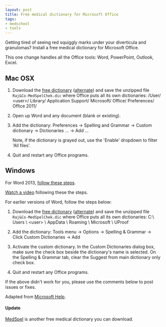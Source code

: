 ```yaml
---
layout: post
title: Free medical dictionary for Microsoft Office
tags:
- medschool
- tools
---
```


Getting tired of seeing red squiggly marks under your diverticula and
granulomas?  Install a free medical dictionary for Microsoft Office.

 [rajn]: http://rajn.co/free-medical-spell-checker-for-microsoft-word-custom-dictionary/
 [dic]: http://rajn.co/download/rajco-med-spel-chek-zip/
 [www]: http://mtherald.com/free-medical-spell-checker-for-microsoft-word-custom-dictionary

This one change handles all the Office tools: Word, PowerPoint, Outlook,
Excel.


## Mac OSX

1. Download the [free dictionary][dic] ([alternate][MedSpel]) and save the
   unzipped file `Raj&Co-MedSpelChek.dic` where Office puts all its own
   dictionaries:  /User/ \<user\>/ Library/ Application Support/ Microsoft/
   Office/ Preferences/ Office 2011/

2. Open up Word and any document (blank or existing).

3. Add the dictionary:
   Preferences &rarr;
   Spelling and Grammar &rarr;
   Custom dictionary &rarr;
   Dictionaries ... &rarr;
   Add ...

   Note, if the dictionary is grayed out, use the 'Enable' dropdown to filter
   'All files'.

4. Quit and restart any Office programs.


## Windows


For Word 2013,
[follow these steps](http://www.howtogeek.com/142069/how-to-use-custom-dictionaries-in-word-2013/).

[Watch a video](https://www.youtube.com/watch?v=JZnvgAJ2SXg) following these
the steps.

For earlier versions of Word, follow the steps below:

1. Download the [free dictionary][dic] ([alternate][MedSpel]) and save the
   unzipped file `Raj&Co-MedSpelChek.dic` where Office puts all its own
   dictionaries: C:\\ Users \\ \<user\> \\ AppData \\ Roaming \\ Microsoft \\
   UProof

2. Add the dictionary:
   Tools menu &rarr;
   Options &rarr;
   Spelling & Grammar &rarr;
   Click Custom Dictionaries &rarr;
   Add

3. Activate the custom dictionary.  In the Custom Dictionaries dialog box,
   make sure the check box beside the dictionary's name is selected.  On the
   Spelling & Grammar tab, clear the Suggest from main dictionary only check
   box.

4. Quit and restart any Office programs.


If the above didn't work for you, please use the comments below to post issues
or fixes.

Adapted from
[Microsoft Help](http://office.microsoft.com/en-us/word-help/create-and-use-custom-dictionaries-HP005189558.aspx).

#### Update

[MedSpel] is another free medical dictionary you can download.

[MedSpel]: http://e-medtools.com/medspel.html
